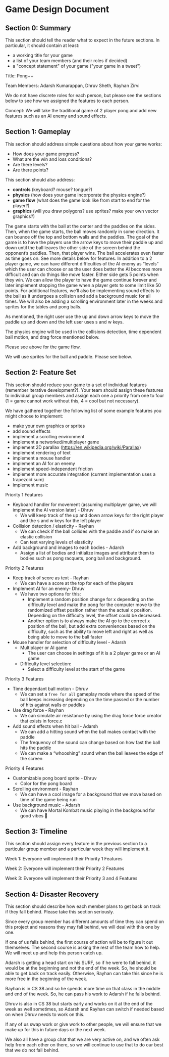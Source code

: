 # Game Design Document

## Section 0: Summary
This section should tell the reader what to expect in the future sections.  In particular, it should contain at least:
- a working title for your game
- a list of your team members (and their roles if decided)
- a "concept statement" of your game ("your game in a tweet")

Title: Pong++

Team Members: Adarsh Kumarappan, Dhruv Sheth, Rayhan Zirvi

We do not have discrete roles for each person, but please see the sections below to see how we assigned the features to each person.

Concept: We will take the traditional game of 2 player pong and add new features such as an AI enemy and sound effects.

## Section 1: Gameplay
This section should address simple questions about how your game works:
- How does your game progress?
- What are the win and loss conditions?
- Are there levels?
- Are there points?

This section should also address:
- **controls** (keyboard? mouse? tongue?)
- **physics** (how does your game incorporate the physics engine?)
- **game flow** (what does the game look like from start to end for the player?)
- **graphics** (will you draw polygons? use sprites? make your own vector graphics?)

The game starts with the ball at the center and the paddles on the sides. Then, when the game starts, the ball moves randomly in some direction. It can bounce off the top and bottom walls and the paddles. The goal of the game is to have the players use the arrow keys to move their paddle up and down until the ball leaves the other side of the screen behind the opponent’s paddles. Then, that player wins. The ball accelerates even faster as time goes on. See more details below for features. In addition to a 2 player game, we can have different difficulties of the AI enemy as “levels” which the user can choose or as the user does better the AI becomes more difficult and can do things like move faster. Either side gets 5 points when they win. We can allow the player to have the game continue forever and later implement stopping the game when a player gets to some limit like 50 points. For additional features, we’ll also be implementing sound effects to the ball as it undergoes a collision and add a background music for all times. We will also be adding a scrolling environment later in the weeks and sprites for the tables and pong balls.

As mentioned, the right user use the up and down arrow keys to move the paddle up and down and the left user uses s and w keys.

The physics engine will be used in the collisions detection, time dependent ball motion, and drag force mentioned below.

Please see above for the game flow.

We will use sprites for the ball and paddle. Please see below.

## Section 2: Feature Set
This section should reduce your game to a set of individual features (remember iterative development?).  Your team should
assign these features to individual group members and assign each one a priority from one to four (1 = game cannot work without this, 4 = cool but not necessary).

We have gathered together the following list of some example features you might choose to implement:
- make your own graphics or sprites
- add sound effects
- implement a scrolling environment
- implement a networked/multiplayer game
- implement 2D parallax (https://en.wikipedia.org/wiki/Parallax)
- implement rendering of text
- implement a mouse handler
- implement an AI for an enemy
- implement speed-independent friction
- implement more accurate integration (current implementation uses a trapezoid sum)
- implement music

Priority 1 Features
- Keyboard handler for movement (assuming multiplayer game, we will implement the AI version later) - Dhruv
    - We will keep track of the up and down arrow keys for the right player and the s and w keys for the left player 
- Collision detection / elasticity - Rayhan
    - We can check if the ball collides with the paddle and if so make an elastic collision
    - Can test varying levels of elasticity
- Add background and images to each bodies - Adarsh
    - Assign a list of bodies and initialize images and attribute them to bodies such as pong racquets, pong ball and background.

Priority 2 Features
- Keep track of score as text - Rayhan
    - We can have a score at the top for each of the players
- Implement AI for an enemy- Dhruv
    - We have two options for this:
        - Implement a random position change for x depending on the difficulty level and make the pong for the computer move to the randomized offset position rather than the actual x position. Depending on the difficulty level, the offset could be decreased.
        - Another option is to always make the AI go to the correct x position of the ball, but add extra conveniences based on the difficulty, such as the ability to move left and right as well as being able to move to the ball faster
- Mouse handler for selection of difficulty level - Adarsh
    - Multiplayer or AI game
        - The user can choose in settings of it is a 2 player game or an AI game
    - Difficulty level selection:
        - Select a difficulty level at the start of the game

Priority 3 Features
- Time dependant ball motion - Dhruv
    - We can set a `free for all` gameplay mode where the speed of the ball keeps increasing depending on the time passed or the number of hits against walls or paddles
- Use drag force - Rayhan
    - We can simulate air resistance by using the drag force force creator that exists in force.c
- Add sound effects when hit ball - Adarsh
    - We can add a hitting sound when the ball makes contact with the paddle
    - The frequency of the sound can change based on how fast the ball hits the paddle
    - We can make a “whooshing” sound when the ball leaves the edge of the screen

Priority 4 Features
- Customizable pong board sprite - Dhruv
    - Color for the pong board
- Scrolling environment - Rayhan
    - We can have a cool image for a background that we move based on time of the game being run
- Use background music - Adarsh
    - We can have Mortal Kombat music playing in the background for good vibes 🙂


## Section 3: Timeline
This section should assign every feature in the previous section to a particular group member and a particular week they will implement it.

Week 1: 
Everyone will implement their Priority 1 Features

Week 2: 
Everyone will implement their Priority 2 Features

Week 3: 
Everyone will implement their Priority 3 and 4 Features

## Section 4: Disaster Recovery
This section should describe how each member plans to get back on track if they fall behind.  Please take this section seriously.

Since every group member has different amounts of time they can spend on this project and reasons they may fall behind, we will deal with this one by one.

If one of us falls behind, the first course of action will be to figure it out themselves. The second course is asking the rest of the team how to help. We will meet up and help this person catch up.

Adarsh is getting a head start on his SURF, so if he were to fall behind, it would be at the beginning and not the end of the week. So, he should be able to get back on track easily. Otherwise, Rayhan can take this since he is more free in the beginning of the week.

Rayhan is in CS 38 and so he spends more time on that class in the middle and end of the week. So, he can pass his work to Adarsh if he falls behind.

Dhruv is also in CS 38 but starts early and works on it at the end of the week as well sometimes, so Adarsh and Rayhan can switch if needed based on when Dhruv needs to work on this.

If any of us swap work or give work to other people, we will ensure that we make up for this in future days or the next week.

We also all have a group chat that we are very active on, and we often ask help from each other on there, so we will continue to use that to do our best that we do not fall behind.

